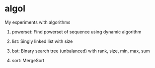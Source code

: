 algol
=====

My experiments with algorithms


1. powerset:
		Find powerset of sequence using dynamic algorithm

2. list:
		Singly linked list with size

3. bst:
		Binary search tree (unbalanced) with rank, size, min, max, sum

4. sort:
		MergeSort
